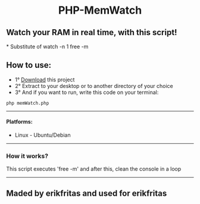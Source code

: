 <h1 align="center">PHP-MemWatch</h1>

<h2>Watch your RAM in real time, with this script!</h2>
* Substitute of watch -n 1 free -m

<main>
  <h2>How to use:</h2>
  <ul>
    <li>1° <a href="https://github.com/erikfritas/PHP-MemWatch/archive/refs/heads/main.zip" target="_blank">Download</a> this project</li>
    <li>2° Extract to your desktop or to another directory of your choice</li>
    <li>3° And if you want to run, write this code on your terminal:</li>
  </ul>
</main>

```
php memWatch.php
```

<hr>

<section>
  <h4>Platforms:</h4>
  <ul>
    <li>Linux - Ubuntu/Debian</li>  
  </ul>
</section>

<hr>

<section>
  <h3>How it works?</h3>
  <p>This script executes 'free -m' and after this, clean the console in a loop</p>
</section>

<hr>

<footer>
  <h2>Maded by erikfritas and used for erikfritas</h2>
</footer>
